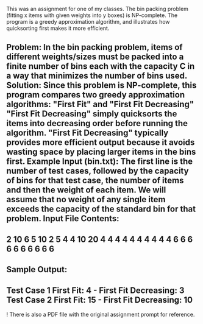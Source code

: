 This was an assignment for one of my classes.
The bin packing problem (fitting x items with given weights into y boxes) is NP-complete.
The program is a greedy approximation algorithm, and illustrates how quicksorting first makes it more efficient.

Problem: 
In the bin packing problem, items of different weights/sizes must be packed into a finite
number of bins each with the capacity C in a way that minimizes the number of bins used. 
Solution:
Since this problem is NP-complete, this program compares two greedy approximation algorithms: 
"First Fit" and "First Fit Decreasing"
"First Fit Decreasing" simply quicksorts the items into decreasing order before running the algorithm.
"First Fit Decreasing" typically provides more efficient output because it avoids wasting space 
by placing larger items in the bins first.
Example Input (bin.txt): 
The first line is the number of test cases, followed by the capacity of bins for that test case, 
the number of items and then the weight of each item. We will assume that no weight of any single item 
exceeds the capacity of the standard bin for that problem.
Input File Contents:
---
2
10
6
5 10 2 5 4 4 
10
20 
4 4 4 4 4 4 4 4 4 4 6 6 6 6 6 6 6 6 6 6
---
Sample Output:
---
Test Case 1 First Fit: 4 - First Fit Decreasing: 3
Test Case 2 First Fit: 15 - First Fit Decreasing: 10
---

! There is also a PDF file with the original assignment prompt for reference.
